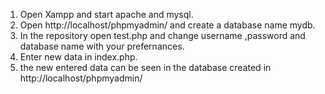 1. Open Xampp and start apache and mysql.
2. Open http://localhost/phpmyadmin/ and create a database name mydb.
3. In the repository open test.php and change username ,password and database name with your prefernances.
4. Enter new data in index.php.
5. the new entered data can be seen in the database created in http://localhost/phpmyadmin/
